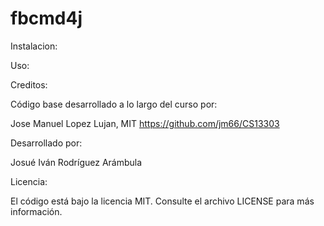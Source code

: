 # fbcmd4j

Instalacion:


Uso:


Creditos:

Código base desarrollado a lo largo del curso por:

Jose Manuel Lopez Lujan, MIT
https://github.com/jm66/CS13303

Desarrollado por:

Josué Iván Rodríguez Arámbula

Licencia:

El código está bajo la licencia MIT. Consulte el archivo LICENSE para más información.
